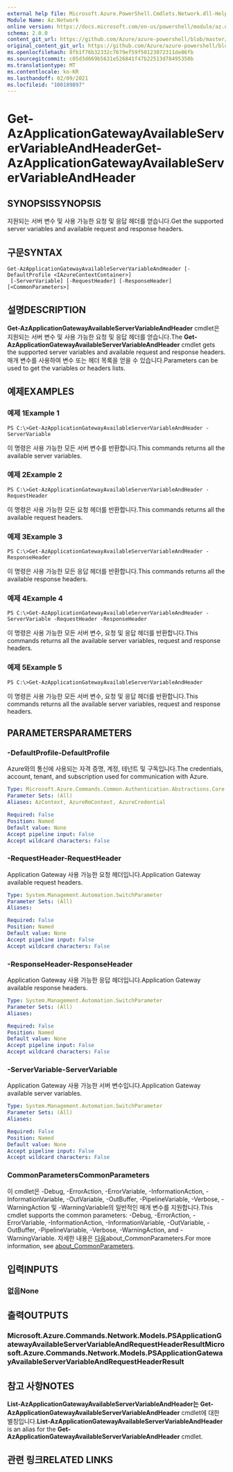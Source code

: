 ```yaml
---
external help file: Microsoft.Azure.PowerShell.Cmdlets.Network.dll-Help.xml
Module Name: Az.Network
online version: https://docs.microsoft.com/en-us/powershell/module/az.network/get-azapplicationgatewayavailableservervariableandheader
schema: 2.0.0
content_git_url: https://github.com/Azure/azure-powershell/blob/master/src/Network/Network/help/Get-AzApplicationGatewayAvailableServerVariableAndHeader.md
original_content_git_url: https://github.com/Azure/azure-powershell/blob/master/src/Network/Network/help/Get-AzApplicationGatewayAvailableServerVariableAndHeader.md
ms.openlocfilehash: 8fb1f76b32332c7679ef59f50123072311de86fb
ms.sourcegitcommit: c05d3d669b5631e526841f47b22513d78495350b
ms.translationtype: MT
ms.contentlocale: ko-KR
ms.lasthandoff: 02/09/2021
ms.locfileid: "100189897"
---
```

# <span data-ttu-id="8ce34-101">Get-AzApplicationGatewayAvailableServerVariableAndHeader</span><span class="sxs-lookup"><span data-stu-id="8ce34-101">Get-AzApplicationGatewayAvailableServerVariableAndHeader</span></span>

## <span data-ttu-id="8ce34-102">SYNOPSIS</span><span class="sxs-lookup"><span data-stu-id="8ce34-102">SYNOPSIS</span></span>
<span data-ttu-id="8ce34-103">지원되는 서버 변수 및 사용 가능한 요청 및 응답 헤더를 얻습니다.</span><span class="sxs-lookup"><span data-stu-id="8ce34-103">Get the supported server variables and available request and response headers.</span></span>

## <span data-ttu-id="8ce34-104">구문</span><span class="sxs-lookup"><span data-stu-id="8ce34-104">SYNTAX</span></span>

```
Get-AzApplicationGatewayAvailableServerVariableAndHeader [-DefaultProfile <IAzureContextContainer>]
 [-ServerVariable] [-RequestHeader] [-ResponseHeader] [<CommonParameters>]
```

## <span data-ttu-id="8ce34-105">설명</span><span class="sxs-lookup"><span data-stu-id="8ce34-105">DESCRIPTION</span></span>
<span data-ttu-id="8ce34-106">**Get-AzApplicationGatewayAvailableServerVariableAndHeader** cmdlet은 지원되는 서버 변수 및 사용 가능한 요청 및 응답 헤더를 얻습니다.</span><span class="sxs-lookup"><span data-stu-id="8ce34-106">The **Get-AzApplicationGatewayAvailableServerVariableAndHeader** cmdlet gets the supported server variables and available request and response headers.</span></span> <span data-ttu-id="8ce34-107">매개 변수를 사용하여 변수 또는 헤더 목록을 얻을 수 있습니다.</span><span class="sxs-lookup"><span data-stu-id="8ce34-107">Parameters can be used to get the variables or headers lists.</span></span>

## <span data-ttu-id="8ce34-108">예제</span><span class="sxs-lookup"><span data-stu-id="8ce34-108">EXAMPLES</span></span>

### <span data-ttu-id="8ce34-109">예제 1</span><span class="sxs-lookup"><span data-stu-id="8ce34-109">Example 1</span></span>
```
PS C:\>Get-AzApplicationGatewayAvailableServerVariableAndHeader -ServerVariable
```

<span data-ttu-id="8ce34-110">이 명령은 사용 가능한 모든 서버 변수를 반환합니다.</span><span class="sxs-lookup"><span data-stu-id="8ce34-110">This commands returns all the available server variables.</span></span>

### <span data-ttu-id="8ce34-111">예제 2</span><span class="sxs-lookup"><span data-stu-id="8ce34-111">Example 2</span></span>
```
PS C:\>Get-AzApplicationGatewayAvailableServerVariableAndHeader -RequestHeader
```

<span data-ttu-id="8ce34-112">이 명령은 사용 가능한 모든 요청 헤더를 반환합니다.</span><span class="sxs-lookup"><span data-stu-id="8ce34-112">This commands returns all the available request headers.</span></span>

### <span data-ttu-id="8ce34-113">예제 3</span><span class="sxs-lookup"><span data-stu-id="8ce34-113">Example 3</span></span>
```
PS C:\>Get-AzApplicationGatewayAvailableServerVariableAndHeader -ResponseHeader
```

<span data-ttu-id="8ce34-114">이 명령은 사용 가능한 모든 응답 헤더를 반환합니다.</span><span class="sxs-lookup"><span data-stu-id="8ce34-114">This commands returns all the available response headers.</span></span>

### <span data-ttu-id="8ce34-115">예제 4</span><span class="sxs-lookup"><span data-stu-id="8ce34-115">Example 4</span></span>
```
PS C:\>Get-AzApplicationGatewayAvailableServerVariableAndHeader - ServerVariable -RequestHeader -ResponseHeader
```

<span data-ttu-id="8ce34-116">이 명령은 사용 가능한 모든 서버 변수, 요청 및 응답 헤더를 반환합니다.</span><span class="sxs-lookup"><span data-stu-id="8ce34-116">This commands returns all the available server variables, request and response headers.</span></span>

### <span data-ttu-id="8ce34-117">예제 5</span><span class="sxs-lookup"><span data-stu-id="8ce34-117">Example 5</span></span>
```
PS C:\>Get-AzApplicationGatewayAvailableServerVariableAndHeader
```

<span data-ttu-id="8ce34-118">이 명령은 사용 가능한 모든 서버 변수, 요청 및 응답 헤더를 반환합니다.</span><span class="sxs-lookup"><span data-stu-id="8ce34-118">This commands returns all the available server variables, request and response headers.</span></span>

## <span data-ttu-id="8ce34-119">PARAMETERS</span><span class="sxs-lookup"><span data-stu-id="8ce34-119">PARAMETERS</span></span>

### <span data-ttu-id="8ce34-120">-DefaultProfile</span><span class="sxs-lookup"><span data-stu-id="8ce34-120">-DefaultProfile</span></span>
<span data-ttu-id="8ce34-121">Azure와의 통신에 사용되는 자격 증명, 계정, 테넌트 및 구독입니다.</span><span class="sxs-lookup"><span data-stu-id="8ce34-121">The credentials, account, tenant, and subscription used for communication with Azure.</span></span>

```yaml
Type: Microsoft.Azure.Commands.Common.Authentication.Abstractions.Core.IAzureContextContainer
Parameter Sets: (All)
Aliases: AzContext, AzureRmContext, AzureCredential

Required: False
Position: Named
Default value: None
Accept pipeline input: False
Accept wildcard characters: False
```

### <span data-ttu-id="8ce34-122">-RequestHeader</span><span class="sxs-lookup"><span data-stu-id="8ce34-122">-RequestHeader</span></span>
<span data-ttu-id="8ce34-123">Application Gateway 사용 가능한 요청 헤더입니다.</span><span class="sxs-lookup"><span data-stu-id="8ce34-123">Application Gateway available request headers.</span></span>

```yaml
Type: System.Management.Automation.SwitchParameter
Parameter Sets: (All)
Aliases:

Required: False
Position: Named
Default value: None
Accept pipeline input: False
Accept wildcard characters: False
```

### <span data-ttu-id="8ce34-124">-ResponseHeader</span><span class="sxs-lookup"><span data-stu-id="8ce34-124">-ResponseHeader</span></span>
<span data-ttu-id="8ce34-125">Application Gateway 사용 가능한 응답 헤더입니다.</span><span class="sxs-lookup"><span data-stu-id="8ce34-125">Application Gateway available response headers.</span></span>

```yaml
Type: System.Management.Automation.SwitchParameter
Parameter Sets: (All)
Aliases:

Required: False
Position: Named
Default value: None
Accept pipeline input: False
Accept wildcard characters: False
```

### <span data-ttu-id="8ce34-126">-ServerVariable</span><span class="sxs-lookup"><span data-stu-id="8ce34-126">-ServerVariable</span></span>
<span data-ttu-id="8ce34-127">Application Gateway 사용 가능한 서버 변수입니다.</span><span class="sxs-lookup"><span data-stu-id="8ce34-127">Application Gateway available server variables.</span></span>

```yaml
Type: System.Management.Automation.SwitchParameter
Parameter Sets: (All)
Aliases:

Required: False
Position: Named
Default value: None
Accept pipeline input: False
Accept wildcard characters: False
```

### <span data-ttu-id="8ce34-128">CommonParameters</span><span class="sxs-lookup"><span data-stu-id="8ce34-128">CommonParameters</span></span>
<span data-ttu-id="8ce34-129">이 cmdlet은 -Debug, -ErrorAction, -ErrorVariable, -InformationAction, -InformationVariable, -OutVariable, -OutBuffer, -PipelineVariable, -Verbose, -WarningAction 및 -WarningVariable의 일반적인 매개 변수를 지원합니다.</span><span class="sxs-lookup"><span data-stu-id="8ce34-129">This cmdlet supports the common parameters: -Debug, -ErrorAction, -ErrorVariable, -InformationAction, -InformationVariable, -OutVariable, -OutBuffer, -PipelineVariable, -Verbose, -WarningAction, and -WarningVariable.</span></span> <span data-ttu-id="8ce34-130">자세한 내용은 [다음](http://go.microsoft.com/fwlink/?LinkID=113216)about_CommonParameters.</span><span class="sxs-lookup"><span data-stu-id="8ce34-130">For more information, see [about_CommonParameters](http://go.microsoft.com/fwlink/?LinkID=113216).</span></span>

## <span data-ttu-id="8ce34-131">입력</span><span class="sxs-lookup"><span data-stu-id="8ce34-131">INPUTS</span></span>

### <span data-ttu-id="8ce34-132">없음</span><span class="sxs-lookup"><span data-stu-id="8ce34-132">None</span></span>

## <span data-ttu-id="8ce34-133">출력</span><span class="sxs-lookup"><span data-stu-id="8ce34-133">OUTPUTS</span></span>

### <span data-ttu-id="8ce34-134">Microsoft.Azure.Commands.Network.Models.PSApplicationGatewayAvailableServerVariableAndRequestHeaderResult</span><span class="sxs-lookup"><span data-stu-id="8ce34-134">Microsoft.Azure.Commands.Network.Models.PSApplicationGatewayAvailableServerVariableAndRequestHeaderResult</span></span>

## <span data-ttu-id="8ce34-135">참고 사항</span><span class="sxs-lookup"><span data-stu-id="8ce34-135">NOTES</span></span>
<span data-ttu-id="8ce34-136">**List-AzApplicationGatewayAvailableServerVariableAndHeader는** **Get-AzApplicationGatewayAvailableServerVariableAndHeader** cmdlet에 대한 별칭입니다.</span><span class="sxs-lookup"><span data-stu-id="8ce34-136">**List-AzApplicationGatewayAvailableServerVariableAndHeader** is an alias for the **Get-AzApplicationGatewayAvailableServerVariableAndHeader** cmdlet.</span></span>

## <span data-ttu-id="8ce34-137">관련 링크</span><span class="sxs-lookup"><span data-stu-id="8ce34-137">RELATED LINKS</span></span>
